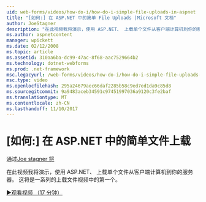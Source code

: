 ```yaml
---
uid: web-forms/videos/how-do-i/how-do-i-simple-file-uploads-in-aspnet
title: "[如何:] 在 ASP.NET 中的简单 File Uploads |Microsoft 文档"
author: JoeStagner
description: "在此视频我将演示，使用 ASP.NET、 上载单个文件从客户端计算机到你的服务器。 这将是上载一系列中的第一个..."
ms.author: aspnetcontent
manager: wpickett
ms.date: 02/12/2008
ms.topic: article
ms.assetid: 310aa6ba-dc99-47ac-8f68-aac7529664b2
ms.technology: dotnet-webforms
ms.prod: .net-framework
msc.legacyurl: /web-forms/videos/how-do-i/how-do-i-simple-file-uploads-in-aspnet
msc.type: video
ms.openlocfilehash: 295a24679aec66daf2285b58c9ed7ed1da9c85d8
ms.sourcegitcommit: 9a9483aceb34591c97451997036a9120c3fe2baf
ms.translationtype: MT
ms.contentlocale: zh-CN
ms.lasthandoff: 11/10/2017
---
```

<a name="how-do-i--simple-file-uploads-in-aspnet"></a>[如何:] 在 ASP.NET 中的简单文件上载
====================
通过[Joe stagner 将](https://github.com/JoeStagner)

在此视频我将演示，使用 ASP.NET、 上载单个文件从客户端计算机到你的服务器。 这将是一系列的上载文件视频中的第一个。

[&#9654;观看视频 （17 分钟）](https://channel9.msdn.com/Blogs/ASP-NET-Site-Videos/how-do-i-simple-file-uploads-in-aspnet)
